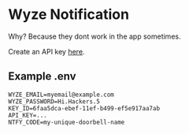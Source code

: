 # Wyze Notification
Why? Because they dont work in the app sometimes.

Create an API key [here](https://developer-api-console.wyze.com/#/apikey/view).

## Example .env

```
WYZE_EMAIL=myemail@example.com
WYZE_PASSWORD=Hi.Hackers.5
KEY_ID=6faa5dca-ebef-11ef-b499-ef5e917aa7ab
API_KEY=...
NTFY_CODE=my-unique-doorbell-name
```
